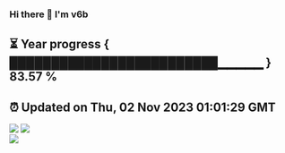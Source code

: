 ### Hi there 👋  I'm v6b  
⏳ Year progress { █████████████████████████▁▁▁▁▁ } 83.57 %
---
⏰ Updated on Thu, 02 Nov 2023 01:01:29 GMT
---
![](https://github-readme-stats.vercel.app/api?username=v6b&bg_color=30,e96443,904e95&title_color=fff&text_color=fff&layout=compact)
![](https://github-readme-stats.vercel.app/api/top-langs/?username=v6b&layout=compact&bg_color=30,e96443,904e95&title_color=fff&text_color=fff)  
![](https://gcore.jsdelivr.net/gh/v6b/v6b@main/assets/github-contribution-grid-snake.svg)

